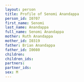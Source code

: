 ```yaml
---
layout: person
title: Profile of Senomi Anandappa
person_id: I0707
first_name: Senomi
last_name: Anandappa
full_name: Senomi Anandappa
mother: Ruth Anandappa
mother_id: I0319
father: Brian Anandappa
father_id: I0080
children:
children_ids:
partners:
partner_ids:
sex: M
---
```


